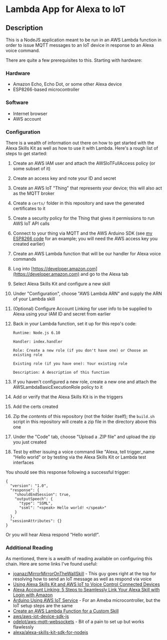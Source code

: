 # Lambda App for Alexa to IoT

## Description
This is a NodeJS application meant to be run in an AWS Lambda function in
order to issue MQTT messages to an IoT device in response to an Alexa voice
command.

There are quite a few prerequisites to this. Starting with hardware:

### Hardware
* Amazon Echo, Echo Dot, or some other Alexa device
* ESP8266-based microcontroller

### Software
* Internet browser
* AWS account

### Configuration
There is a wealth of information out there on how to get started with the Alexa
Skills Kit as well as how to use it with Lambda. Here's a rough list of steps to
get started:

1. Create an AWS IAM user and attach the AWSIoTFullAccess policy (or some subset of it)
2. Create an access key and note your ID and secret
3. Create an AWS IoT "Thing" that represents your device; this will also act as the MQTT broker
4. Create a `certs/` folder in this repository and save the generated certificates to it
5. Create a security policy for the Thing that gives it permissions to run AWS IoT API calls
6. Connect to your thing via MQTT and the AWS Arduino SDK (see [my ESP8266 code](https://github.com/samling/Home-Assistant-ESP8266) for an example; you will need the AWS access key you created earlier)
7. Create an AWS Lambda function that will be our handler for Alexa voice commands
8. Log into [https://developer.amazon.com](https://developer.amazon.com) and go to the Alexa tab
9. Select Alexa Skills Kit and configure a new skill
10. Under "Configuration", choose "AWS Lambda ARN" and supply the ARN of your Lambda skill
11. (Optional) Configure Account Linking for user info to be supplied to Alexa using your IAM ID and secret from earlier
12. Back in your Lambda function, set it up for this repo's code:

        Runtime: Node.js 6.10

        Handler: index.handler

        Role: Create a new role (if you don't have one) or Choose an existing role

        Existing role (if you have one): Your existing role

        Description: A description of this function

13. If you haven't configured a new role, create a new one and attach the AWSLambdaBasicExecutionRole policy to it
14. Add or verify that the Alexa Skills Kit is in the triggers
15. Add the certs created 
16. Zip the *contents* of this repository (not the folder itself); the `build.sh` script in this repository will create a zip file in the directory above this one
17. Under the "Code" tab, choose "Upload a .ZIP file" and upload the zip you just created
18. Test by either issuing a voice command like "Alexa, tell trigger\_name "Hello world" or by testing via the Alexa Skills Kit or Lambda test interfaces

You should see this response following a successful trigger:

```
{
  "version": "1.0",
  "response": {
    "shouldEndSession": true,
    "outputSpeech": {
      "type": "SSML",
      "ssml": "<speak> Hello world! </speak>"
    }
  },
  "sessionAttributes": {}
}
```

Or you will hear Alexa respond "Hello world!".

### Additional Reading
As mentioned, there is a wealth of reading available on configuring this chain. Here are
some links I've found useful:

* [joanaz/MirrorMirrorOnTheWallSkill](https://github.com/joanaz/MirrorMirrorOnTheWallSkill) - This guy goes right at the top for resolving how to send an IoT message as well as respond via voice
* [Using Alexa Skills Kit and AWS IoT to Voice Control Connected Devices](https://developer.amazon.com/blogs/post/Tx3828JHC7O9GZ9/Using-Alexa-Skills-Kit-and-AWS-IoT-to-Voice-Control-Connected-Devices)
* [Alexa Account Linking: 5 Steps to Seamlessly Link Your Alexa Skill with Login with Amazon](https://developer.amazon.com/blogs/post/Tx3CX1ETRZZ2NPC/Alexa-Account-Linking-5-Steps-to-Seamlessly-Link-Your-Alexa-Skill-with-Login-wit)
* [Arduino Using AWS IoT Service](http://www.instructables.com/id/Arduino-Using-AWS-IoT-Serivce/) - For an Ameba microcontroller, but the IoT setup steps are the same
* [Create an AWS Lambda Function for a Custom Skill](https://developer.amazon.com/public/solutions/alexa/alexa-skills-kit/docs/developing-an-alexa-skill-as-a-lambda-function)
* [aws/aws-iot-device-sdk-js](https://github.com/aws/aws-iot-device-sdk-js)
* [odelot/aws-mqtt-websockets](https://github.com/odelot/aws-mqtt-websockets) - Bit of a pain to set up but works flawlessly
* [alexa/alexa-skills-kit-sdk-for-nodejs](https://github.com/alexa/alexa-skills-kit-sdk-for-nodejs)

